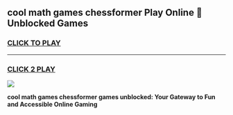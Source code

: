 
## cool math games chessformer Play Online 👋 Unblocked Games
<h3>
<a href="https://news.freeplayer.one?title=cool_math_games_chessformer&ref=17CMG">CLICK TO PLAY</a></h3>
<hr>

<h3>
<a href="https://news.freeplayer.one?title=cool_math_games_chessformer&ref=17CMG">CLICK 2 PLAY</a>
  
</h3>

<a href="https://news.freeplayer.one?title=cool_math_games_chessformer&ref=17CMG/"><img src="https://clearcache.store/games.png"></a>


**cool math games chessformer games unblocked: Your Gateway to Fun and Accessible Online Gaming**
